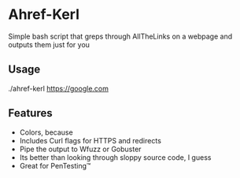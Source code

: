 # Ahref-Kerl
Simple bash script that greps through AllTheLinks on a webpage and outputs them just for you

## Usage
./ahref-kerl https://google.com

## Features
- Colors, because
- Includes Curl flags for HTTPS and redirects
- Pipe the output to Wfuzz or Gobuster
- Its better than looking through sloppy source code, I guess
- Great for PenTesting™

